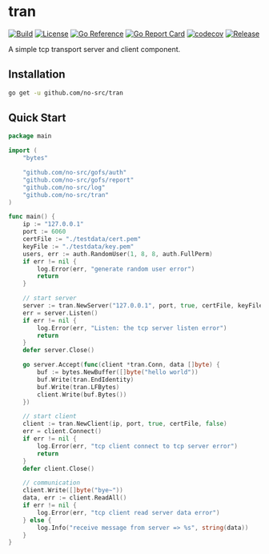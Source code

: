 # tran

[![Build](https://img.shields.io/github/actions/workflow/status/no-src/tran/go.yml?branch=main)](https://github.com/no-src/tran/actions)
[![License](https://img.shields.io/github/license/no-src/tran)](https://github.com/no-src/tran/blob/main/LICENSE)
[![Go Reference](https://pkg.go.dev/badge/github.com/no-src/tran.svg)](https://pkg.go.dev/github.com/no-src/tran)
[![Go Report Card](https://goreportcard.com/badge/github.com/no-src/tran)](https://goreportcard.com/report/github.com/no-src/tran)
[![codecov](https://codecov.io/gh/no-src/tran/branch/main/graph/badge.svg?token=cp1R37aqHt)](https://codecov.io/gh/no-src/tran)
[![Release](https://img.shields.io/github/v/release/no-src/tran)](https://github.com/no-src/tran/releases)

A simple tcp transport server and client component.

## Installation

```bash
go get -u github.com/no-src/tran
```

## Quick Start

```go
package main

import (
	"bytes"

	"github.com/no-src/gofs/auth"
	"github.com/no-src/gofs/report"
	"github.com/no-src/log"
	"github.com/no-src/tran"
)

func main() {
	ip := "127.0.0.1"
	port := 6060
	certFile := "./testdata/cert.pem"
	keyFile := "./testdata/key.pem"
	users, err := auth.RandomUser(1, 8, 8, auth.FullPerm)
	if err != nil {
		log.Error(err, "generate random user error")
		return
	}

	// start server
	server := tran.NewServer("127.0.0.1", port, true, certFile, keyFile, users, report.NewReporter())
	err = server.Listen()
	if err != nil {
		log.Error(err, "Listen: the tcp server listen error")
		return
	}
	defer server.Close()

	go server.Accept(func(client *tran.Conn, data []byte) {
		buf := bytes.NewBuffer([]byte("hello world"))
		buf.Write(tran.EndIdentity)
		buf.Write(tran.LFBytes)
		client.Write(buf.Bytes())
	})

	// start client
	client := tran.NewClient(ip, port, true, certFile, false)
	err = client.Connect()
	if err != nil {
		log.Error(err, "tcp client connect to tcp server error")
		return
	}
	defer client.Close()

	// communication
	client.Write([]byte("bye~"))
	data, err := client.ReadAll()
	if err != nil {
		log.Error(err, "tcp client read server data error")
	} else {
		log.Info("receive message from server => %s", string(data))
	}
}
```
